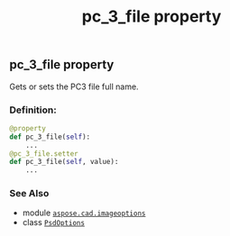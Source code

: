 ﻿---
title: pc_3_file property
second_title: Aspose.CAD for Python via .NET API References
description: 
type: docs
weight: 90
url: /aspose.cad.imageoptions/psdoptions/pc_3_file/
is_root: false
---

## pc_3_file property


Gets or sets the PC3 file full name.
### Definition:
```python
@property
def pc_3_file(self):
    ...
@pc_3_file.setter
def pc_3_file(self, value):
    ...
```

### See Also
* module [`aspose.cad.imageoptions`](../../)
* class [`PsdOptions`](/cad/python-net/aspose.cad.imageoptions/psdoptions)
